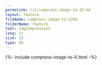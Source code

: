 ```yaml
---
permalink: /it/compress-image-to-22-kb
layout: feature
fileName: compress-image-to-22kb
folderName: feature
tool: imgcompression
lang: it
size: 22
type: kb
---
```


{%- include compress-image-to-X.html -%}
